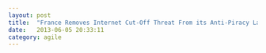 ```yaml
---
layout: post
title:  "France Removes Internet Cut-Off Threat From its Anti-Piracy Law"
date:   2013-06-05 20:33:11
category: agile
---
```

